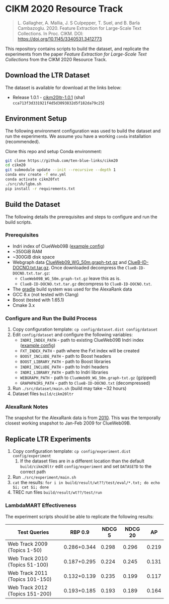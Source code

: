 # CIKM 2020 Resource Track

> L. Gallagher, A. Mallia, J. S Culpepper, T. Suel, and B. Barla Cambazoglu.
> 2020. Feature Extraction for Large-Scale Text Collections. In Proc. CIKM.
> DOI: https://doi.org/10.1145/3340531.3412773

This repository contains scripts to build the dataset, and replicate the
experiments from the paper _Feature Extraction for Large-Scale Text
Collections_ from the CIKM 2020 Resource Track.

## Download the LTR Dataset

The dataset is available for download at the links below:

* Release 1.0.1 - [cikm20ltr-1.0.1][v1.0.1] (sha1 `cca713f3d331921f4d5d3093832d5f182da79c25`)

[v1.0.1]: https://cloudstor.aarnet.edu.au/plus/s/FsYRqqu8LeQDwZi/download

## Environment Setup

The following environment configuration was used to build the dataset and run
the experiments. We assume you have a working `conda` installation
(recommended).

Clone this repo and setup Conda environment:

```sh
git clone https://github.com/ten-blue-links/cikm20
cd cikm20
git submodule update --init --recursive --depth 1
conda env create -f env.yml
conda activate cikm20fxt
./src/sh/lgbm.sh
pip install -r requirements.txt
```

## Build the Dataset

The following details the prerequisites and steps to configure and run the
build scripts.

### Prerequisites

* Indri index of ClueWeb09B ([example config][clueindri])
* ~350GiB RAM
* ~300GiB disk space
* Webgraph data [ClueWeb09_WG_50m.graph-txt.gz][graph] and [ClueB-ID-DOCNO.txt.tar.gz][iddocno]. Once downloaded decompress the `ClueB-ID-DOCNO.txt.tar.gz`:
    - `ClueWeb09B_WG_50m.graph-txt.gz` leave this as is.
    - `ClueB-ID-DOCNO.txt.tar.gz` decompress to `ClueB-ID-DOCNO.txt`.
* The [gradle][gradleversion] build system was used for the AlexaRank data
* GCC 8.x (not tested with Clang)
* Boost (tested with 1.65.1)
* Cmake 3.x

### Configure and Run the Build Process

1. Copy configuration template: `cp config/dataset.dist config/dataset`
2. Edit `config/dataset` and configure the following variables:
    - `INDRI_INDEX_PATH` - path to existing ClueWeb09B Indri index ([example config][clueindri])
    - `FXT_INDEX_PATH` - path where the Fxt index will be created
    - `BOOST_INCLUDE_PATH` - path to Boost headers
    - `BOOST_LIBRARY_PATH` - path to Boost libraries
    - `INDRI_INCLUDE_PATH` - path to Indri headers
    - `INDRI_LIBRARY_PATH` - path to Indri libraries
    - `WEBGRAPH_PATH` - path to `ClueWeb09_WG_50m.graph-txt.gz` (gzipped)
    - `GRAPHPAIRS_PATH` - path to `ClueB-ID-DOCNO.txt` (decompressed)
3. Run `./src/dataset/main.sh` (build may take ~32 hours)
4. Dataset files `build/cikm20ltr`

[clueindri]: config/clueweb09b.xml
[graph]: http://boston.lti.cs.cmu.edu/clueweb09/WebGraph/ClueWeb09_WG_50m.graph-txt.gz
[iddocno]: http://boston.lti.cs.cmu.edu/clueweb09/pagerank/ClueB-ID-DOCNO.txt.tar.gz

### AlexaRank Notes

The snapshot for the AlexaRank data is from [2010][alexarank].
This was the temporally closest working snapshot to Jan-Feb 2009 for
ClueWeb09B.

[alexarank]: https://web.archive.org/web/20100623204449/http://s3.amazonaws.com/alexa-static/top-1m.csv.zip
[guava]: https://github.com/google/guava
[gradleversion]: https://services.gradle.org/distributions/gradle-5.6.3-bin.zip

## Replicate LTR Experiments

1. Copy configuration template: `cp config/experiment.dist config/experiment`
    1. If the dataset files are in a different location than the default
       `build/cikm20ltr` edit `config/experiment` and set `DATASETD` to the
        correct path
2. Run `./src/experiment/main.sh`
3. `cat` the results: `for i in build/result/wt??/test/eval/*.txt; do echo $i; cat $i; done`
4. TREC run files `build/result/wt??/test/run`

### LambdaMART Effectiveness

The experiment scripts should be able to replicate the following results:

| Test Queries                    | RBP 0.9       | NDCG 5 | NDCG 20 | AP    |
|---------------------------------|---------------|--------|---------|-------|
| Web Track 2009 (Topics 1-50)    | 0.286+0.344   | 0.298  | 0.296   | 0.219 |
| Web Track 2010 (Topics 51-100)  | 0.187+0.295   | 0.224  | 0.245   | 0.131 |
| Web Track 2011 (Topics 101-150) | 0.132+0.139   | 0.235  | 0.199   | 0.117 |
| Web Track 2012 (Topics 151-200) | 0.193+0.185   | 0.193  | 0.189   | 0.164 |
